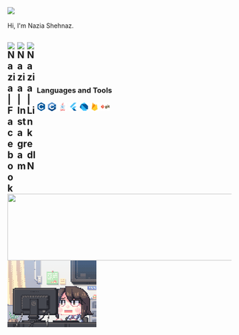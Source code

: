 ![](https://visitor-badge.glitch.me/badge?page_id=Geek-a-Byte)

Hi, I'm Nazia Shehnaz.
<h2>
<a href="https://www.facebook.com/profile.php?id=100030019410616">
  <img align="left" alt="Nazia | Facebook" width="22px" src="https://i.pinimg.com/originals/ca/3b/f0/ca3bf05cfab74677e5b73b130bd30991.png" />
</a>
<a href="https://www.instagram.com/vibgyor6463/">
  <img align="left" alt="Nazia | Instagram" width="22px" src="https://cdn.jsdelivr.net/npm/simple-icons@v3/icons/instagram.svg" />
</a>

<a href="https://www.linkedin.com/in/naziashehnaz/">
  <img align="left" alt="Nazia | LinkedIN" width="22px" src="https://cdn.jsdelivr.net/npm/simple-icons@v3/icons/linkedin.svg" />
</a>

<br>


 <img align="right" src="https://github-readme-stats.vercel.app/api?username=Geek-a-Byte&amp;bg_color=30,e96443,904e95&amp;title_color=fff&amp;text_color=fff"  width="800" height="150">
 <br>
 <img align="left" alt="GIF" src="https://github.com/Geek-a-Byte/Geek-a-Byte/blob/master/github.gif" width="200" height="150" />
 </span>


 
<br>
<h3>
<h3>Languages and Tools</h3>

<code><img height="20" src="https://raw.githubusercontent.com/devicons/devicon/master/icons/c/c-plain.svg"></code>
<code><img height="20" src="https://raw.githubusercontent.com/github/explore/master/topics/cpp/cpp.png"></code>
<code><img height="20" src="https://raw.githubusercontent.com/devicons/devicon/master/icons/java/java-original-wordmark.svg"></code>
<code><img height="20" src="https://raw.githubusercontent.com/github/explore/master/topics/flutter/flutter.png"></code>
<code><img height="20" src="https://raw.githubusercontent.com/github/explore/master/topics/dart/dart.png"></code>
<code><img height="20" src="https://raw.githubusercontent.com/github/explore/master/topics/firebase/firebase.png"></code>
<code><img height="20" src="https://raw.githubusercontent.com/github/explore/master/topics/git/git.png"></code>





